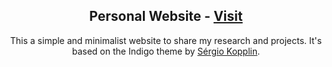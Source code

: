 <p align="center">
    <h2 align="center">Personal Website - <a href="https://andresguzco.github.io/">Visit</a></h2>
</p>

<p align="center">This a simple and minimalist website to share my research and projects. It's based on the Indigo theme by <a href="https://serfiokopplin.github.io/indigo/">Sérgio Kopplin</a>.</p>
